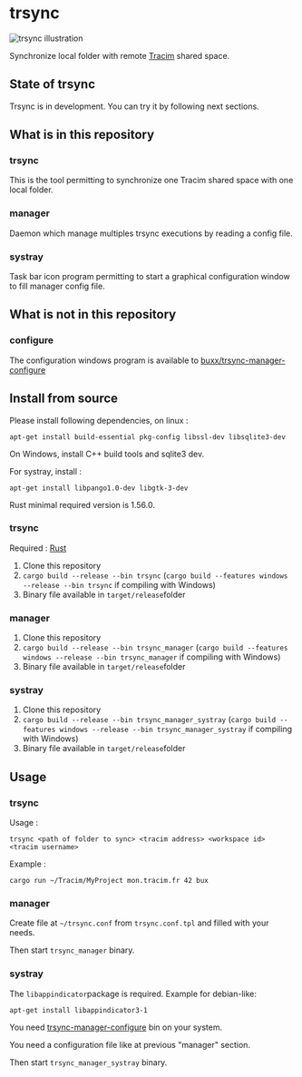 # trsync

![trsync illustration](illustration2.png)

Synchronize local folder with remote [Tracim](https://www.algoo.fr/fr/tracim) shared space.

## State of trsync

Trsync is in development. You can try it by following next sections.

## What is in this repository

### trsync

This is the tool permitting to synchronize one Tracim shared space with one local folder.

### manager

Daemon which manage multiples trsync executions by reading a config file.

### systray

Task bar icon program permitting to start a graphical configuration window to fill manager config file.

## What is not in this repository

### configure

The configuration windows program is available to [buxx/trsync-manager-configure](https://github.com/buxx/trsync-manager-configure)

## Install from source

Please install following dependencies, on linux :

    apt-get install build-essential pkg-config libssl-dev libsqlite3-dev

On Windows, install C++ build tools and sqlite3 dev.

For systray, install :

    apt-get install libpango1.0-dev libgtk-3-dev

Rust minimal required version is 1.56.0.

### trsync

Required : [Rust](https://www.rust-lang.org/tools/install)

1. Clone this repository
2. `cargo build --release --bin trsync` (`cargo build --features windows --release --bin trsync` if compiling with Windows)
3. Binary file available in `target/release`folder

### manager

1. Clone this repository
2. `cargo build --release --bin trsync_manager` (`cargo build --features windows --release --bin trsync_manager` if compiling with Windows)
3. Binary file available in `target/release`folder

### systray

1. Clone this repository
2. `cargo build --release --bin trsync_manager_systray` (`cargo build --features windows --release --bin trsync_manager_systray` if compiling with Windows)
3. Binary file available in `target/release`folder

## Usage

### trsync

Usage :

    trsync <path of folder to sync> <tracim address> <workspace id> <tracim username>

Example :

    cargo run ~/Tracim/MyProject mon.tracim.fr 42 bux

### manager

Create file at `~/trsync.conf` from `trsync.conf.tpl` and filled with your needs.

Then start `trsync_manager` binary.

### systray

The `libappindicator`package is required. Example for debian-like:

    apt-get install libappindicator3-1

You need [trsync-manager-configure](https://github.com/buxx/trsync-manager-configure) bin on your system.

You need a configuration file like at previous "manager" section.

Then start `trsync_manager_systray` binary.
